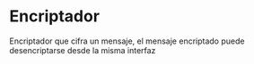 # Encriptador
Encriptador que cifra un mensaje, el mensaje encriptado puede desencriptarse desde la misma interfaz 
